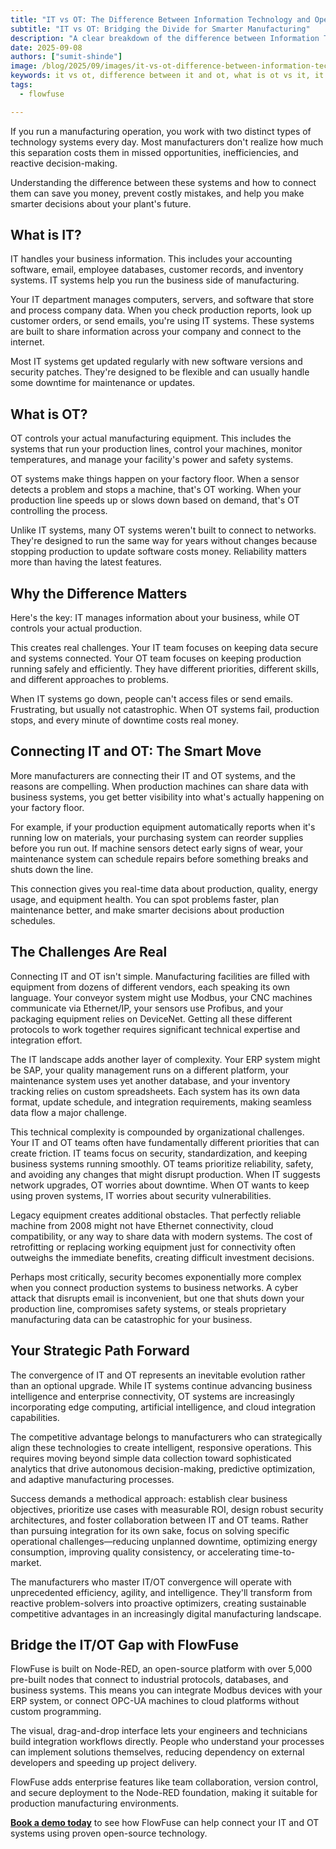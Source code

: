 ```yaml
---
title: "IT vs OT: The Difference Between Information Technology and Operational Technology"
subtitle: "IT vs OT: Bridging the Divide for Smarter Manufacturing"
description: "A clear breakdown of the difference between Information Technology (IT) and Operational Technology (OT) and why connecting them is the key to creating a more efficient, intelligent, and profitable manufacturing"
date: 2025-09-08
authors: ["sumit-shinde"]
image: /blog/2025/09/images/it-vs-ot-difference-between-information-technology-and-operational-technology.png
keywords: it vs ot, difference between it and ot, what is ot vs it, it versus ot, it vs ot definition, it vs ot meaning, difference between ot and it, what is the difference between it and ot, it vs ot systems, what is it vs ot, what's the difference between it and ot, what is difference between it and ot, what is the difference between ot and it
tags:
  - flowfuse

---
```


If you run a manufacturing operation, you work with two distinct types of technology systems every day. Most manufacturers don't realize how much this separation costs them in missed opportunities, inefficiencies, and reactive decision-making.

<!--more-->

Understanding the difference between these systems and how to connect them can save you money, prevent costly mistakes, and help you make smarter decisions about your plant's future.

## What is IT?

IT handles your business information. This includes your accounting software, email, employee databases, customer records, and inventory systems. IT systems help you run the business side of manufacturing.

Your IT department manages computers, servers, and software that store and process company data. When you check production reports, look up customer orders, or send emails, you're using IT systems. These systems are built to share information across your company and connect to the internet.

Most IT systems get updated regularly with new software versions and security patches. They're designed to be flexible and can usually handle some downtime for maintenance or updates.

## What is OT?

OT controls your actual manufacturing equipment. This includes the systems that run your production lines, control your machines, monitor temperatures, and manage your facility's power and safety systems.

OT systems make things happen on your factory floor. When a sensor detects a problem and stops a machine, that's OT working. When your production line speeds up or slows down based on demand, that's OT controlling the process.

Unlike IT systems, many OT systems weren't built to connect to networks. They're designed to run the same way for years without changes because stopping production to update software costs money. Reliability matters more than having the latest features.

## Why the Difference Matters

Here's the key: IT manages information about your business, while OT controls your actual production.

This creates real challenges. Your IT team focuses on keeping data secure and systems connected. Your OT team focuses on keeping production running safely and efficiently. They have different priorities, different skills, and different approaches to problems.

When IT systems go down, people can't access files or send emails. Frustrating, but usually not catastrophic. When OT systems fail, production stops, and every minute of downtime costs real money.

## Connecting IT and OT: The Smart Move

More manufacturers are connecting their IT and OT systems, and the reasons are compelling. When production machines can share data with business systems, you get better visibility into what's actually happening on your factory floor.

For example, if your production equipment automatically reports when it's running low on materials, your purchasing system can reorder supplies before you run out. If machine sensors detect early signs of wear, your maintenance system can schedule repairs before something breaks and shuts down the line.

This connection gives you real-time data about production, quality, energy usage, and equipment health. You can spot problems faster, plan maintenance better, and make smarter decisions about production schedules.

## The Challenges Are Real

Connecting IT and OT isn't simple. Manufacturing facilities are filled with equipment from dozens of different vendors, each speaking its own language. Your conveyor system might use Modbus, your CNC machines communicate via Ethernet/IP, your sensors use Profibus, and your packaging equipment relies on DeviceNet. Getting all these different protocols to work together requires significant technical expertise and integration effort.

The IT landscape adds another layer of complexity. Your ERP system might be SAP, your quality management runs on a different platform, your maintenance system uses yet another database, and your inventory tracking relies on custom spreadsheets. Each system has its own data format, update schedule, and integration requirements, making seamless data flow a major challenge.

This technical complexity is compounded by organizational challenges. Your IT and OT teams often have fundamentally different priorities that can create friction. IT teams focus on security, standardization, and keeping business systems running smoothly. OT teams prioritize reliability, safety, and avoiding any changes that might disrupt production. When IT suggests network upgrades, OT worries about downtime. When OT wants to keep using proven systems, IT worries about security vulnerabilities.

Legacy equipment creates additional obstacles. That perfectly reliable machine from 2008 might not have Ethernet connectivity, cloud compatibility, or any way to share data with modern systems. The cost of retrofitting or replacing working equipment just for connectivity often outweighs the immediate benefits, creating difficult investment decisions.

Perhaps most critically, security becomes exponentially more complex when you connect production systems to business networks. A cyber attack that disrupts email is inconvenient, but one that shuts down your production line, compromises safety systems, or steals proprietary manufacturing data can be catastrophic for your business.

## Your Strategic Path Forward

The convergence of IT and OT represents an inevitable evolution rather than an optional upgrade. While IT systems continue advancing business intelligence and enterprise connectivity, OT systems are increasingly incorporating edge computing, artificial intelligence, and cloud integration capabilities.

The competitive advantage belongs to manufacturers who can strategically align these technologies to create intelligent, responsive operations. This requires moving beyond simple data collection toward sophisticated analytics that drive autonomous decision-making, predictive optimization, and adaptive manufacturing processes.

Success demands a methodical approach: establish clear business objectives, prioritize use cases with measurable ROI, design robust security architectures, and foster collaboration between IT and OT teams. Rather than pursuing integration for its own sake, focus on solving specific operational challenges—reducing unplanned downtime, optimizing energy consumption, improving quality consistency, or accelerating time-to-market.

The manufacturers who master IT/OT convergence will operate with unprecedented efficiency, agility, and intelligence. They'll transform from reactive problem-solvers into proactive optimizers, creating sustainable competitive advantages in an increasingly digital manufacturing landscape.

## Bridge the IT/OT Gap with FlowFuse

FlowFuse is built on Node-RED, an open-source platform with over 5,000 pre-built nodes that connect to industrial protocols, databases, and business systems. This means you can integrate Modbus devices with your ERP system, or connect OPC-UA machines to cloud platforms without custom programming.

The visual, drag-and-drop interface lets your engineers and technicians build integration workflows directly. People who understand your processes can implement solutions themselves, reducing dependency on external developers and speeding up project delivery.

FlowFuse adds enterprise features like team collaboration, version control, and secure deployment to the Node-RED foundation, making it suitable for production manufacturing environments.

**[Book a demo today](/book-demo/)** to see how FlowFuse can help connect your IT and OT systems using proven open-source technology.

